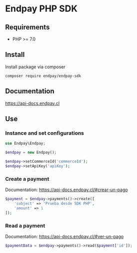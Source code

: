 # Endpay PHP SDK

## Requirements

- PHP >= 7.0

## Install
Install package via composer

```cli
composer require endpay/endpay-sdk
```
## Documentation

https://api-docs.endpay.cl

## Use

### Instance and set configurations
```php
use Endpay\Endpay;

$endpay = new Endpay();

$endpay->setCommerceId('commerceId');
$endpay->setApiKey('apiKey');
```

### Create a payment
Documentation: https://api-docs.endpay.cl/#crear-un-pago
```php
$payment = $endpay->payments()->create([
    'subject' => 'Prueba desde SDK PHP',
    'amount' => 1
]);
```


### Read a payment

Documentation: https://api-docs.endpay.cl/#ver-un-pago

```php
$paymentData = $endpay->payments()->read($payment['id']);
```
